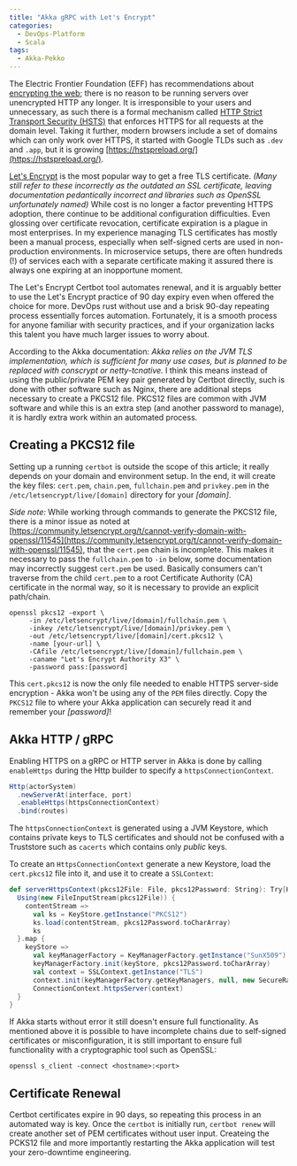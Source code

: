 ```yaml
---
title: "Akka gRPC with Let's Encrypt"
categories:
  - DevOps-Platform
  - Scala
tags:
  - Akka-Pekko
---
```


The Electric Frontier Foundation (EFF) has recommendations
about [encrypting the web](https://www.eff.org/encrypt-the-web); there is no reason to be
running servers over unencrypted HTTP any longer. It is irresponsible to your users and unnecessary, as such there is a 
formal mechanism called [HTTP Strict Transport Security (HSTS)](https://en.wikipedia.org/wiki/HTTP_Strict_Transport_Security) that
enforces HTTPS for all requests at the domain level. Taking it further, modern browsers include a set of domains which
can only work over HTTPS, it started with Google TLDs such as `.dev` and `.app`, but it is
growing [https://hstspreload.org/](https://hstspreload.org/).

[Let's Encrypt](https://letsencrypt.org/) is the most popular way to get a free TLS certificate. _(Many still refer to
these incorrectly as the outdated an SSL certificate, leaving documentation pedantically incorrect and libraries such as
OpenSSL unfortunately named)_ While cost is no longer a factor preventing HTTPS adoption, there continue to be
additional configuration difficulties. Even glossing over certificate revocation, certificate expiration is a plague in
most enterprises. In my experience managing TLS certificates has mostly been a manual process, especially when
self-signed certs are used in non-production environments. In microservice setups, there are often hundreds (!) of
services each with a separate certificate making it assured there is always one expiring at an inopportune moment.

The Let's Encrypt Certbot tool automates renewal, and it is arguably better to use the Let's Encrypt practice of 90 day
expiry even when offered the choice for more. DevOps rust without use and a brisk 90-day repeating process essentially
forces automation. Fortunately, it is a smooth process for anyone familiar with security practices, and if your
organization lacks this talent you have much larger issues to worry about.

According to the Akka documentation: _Akka relies on the JVM TLS implementation, which is sufficient for many use cases,
but is planned to be replaced with conscrypt or netty-tcnative._  I think this means instead of using the public/private
PEM key pair generated by Certbot directly, such is done with other software such as Nginx, there are additional steps
necessary to create a PKCS12 file. PKCS12 files are common with JVM software and while this is an extra step (and
another password to manage), it is hardly extra work within an automated process.

## Creating a PKCS12 file

Setting up a running `certbot` is outside the scope of this article; it really depends on your domain and
environment setup. In the end, it will create the key files: `cert.pem`, `chain.pem`, `fullchain.pem` and `privkey.pem`
in the `/etc/letsencrypt/live/[domain]` directory for your _[domain]_.

_Side note:_ While working through commands to generate the PKCS12 file, there is a minor issue as noted
at [https://community.letsencrypt.org/t/cannot-verify-domain-with-openssl/11545](https://community.letsencrypt.org/t/cannot-verify-domain-with-openssl/11545),
that the `cert.pem` chain is incomplete. This makes it necessary to pass the `fullchain.pem` to `-in` below, some
documentation may incorrectly suggest `cert.pem` be used. Basically consumers can't traverse from the child `cert.pem`
to a root Certificate Authority (CA) certificate in the normal way, so it is necessary to provide an explicit
path/chain.

```
openssl pkcs12 -export \
	 -in /etc/letsencrypt/live/[domain]/fullchain.pem \
	 -inkey /etc/letsencrypt/live/[domain]/privkey.pem \
	 -out /etc/letsencrypt/live/[domain]/cert.pkcs12 \
	 -name [your-url] \
	 -CAfile /etc/letsencrypt/live/[domain]/fullchain.pem \
	 -caname "Let's Encrypt Authority X3" \
	 -password pass:[password]
```

This `cert.pkcs12` is now the only file needed to enable HTTPS server-side encryption - Akka won't be using any of
the `PEM` files directly. Copy the `PKCS12` file to where your Akka application can securely read it and remember your
_[password]_!

## Akka HTTP / gRPC

Enabling HTTPS on a gRPC or HTTP server in Akka is done by calling `enableHttps` during the Http builder to specify
a `httpsConnectionContext`.

```scala
Http(actorSystem)
  .newServerAt(interface, port)
  .enableHttps(httpsConnectionContext)
  .bind(routes)
```

The `httpsConnectionContext` is generated using a JVM Keystore, which contains private keys to TLS certificates and
should not be confused with a Truststore such as `cacerts` which contains only _public_ keys.

To create an `HttpsConnectionContext` generate a new Keystore, load the `cert.pkcs12` file into it, and use it to create
a `SSLContext`:

```scala
def serverHttpsContext(pkcs12File: File, pkcs12Password: String): Try[HttpsConnectionContext] = {
  Using(new FileInputStream(pkcs12File)) {
    contentStream =>
      val ks = KeyStore.getInstance("PKCS12")
      ks.load(contentStream, pkcs12Password.toCharArray)
      ks
  }.map {
    keyStore =>
      val keyManagerFactory = KeyManagerFactory.getInstance("SunX509")
      keyManagerFactory.init(keyStore, pkcs12Password.toCharArray)
      val context = SSLContext.getInstance("TLS")
      context.init(keyManagerFactory.getKeyManagers, null, new SecureRandom)
      ConnectionContext.httpsServer(context)
  }
}
```

If Akka starts without error it still doesn't ensure full functionality. As mentioned above it is possible to
have incomplete chains due to self-signed certificates or misconfiguration, it is still important to ensure full
functionality with a cryptographic tool such as OpenSSL:

```
openssl s_client -connect <hostname>:<port>
```

## Certificate Renewal

Certbot certificates expire in 90 days, so repeating this process in an automated way is key. Once the `certbot` is
initially run, `certbot renew` will create another set of PEM certificates without user input. Createing the PCKS12 file
and more importantly restarting the Akka application will test your zero-downtime engineering.
